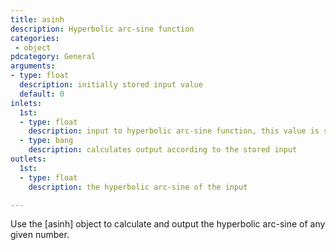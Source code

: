 ```yaml
---
title: asinh
description: Hyperbolic arc-sine function
categories:
 - object
pdcategory: General
arguments:
- type: float
  description: initially stored input value
  default: 0
inlets:
  1st:
  - type: float
    description: input to hyperbolic arc-sine function, this value is stored and updates the argument
  - type: bang
    description: calculates output according to the stored input
outlets:
  1st:
  - type: float
    description: the hyperbolic arc-sine of the input

---
```


Use the [asinh] object to calculate and output the hyperbolic arc-sine of any given number.

